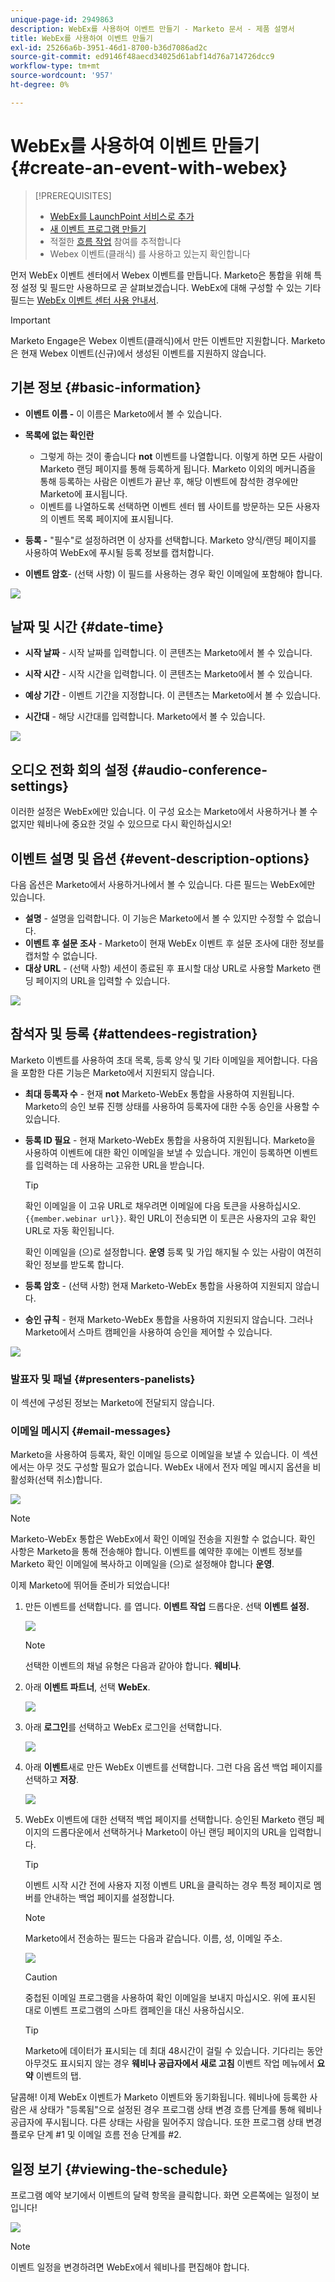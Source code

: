 ```yaml
---
unique-page-id: 2949863
description: WebEx를 사용하여 이벤트 만들기 - Marketo 문서 - 제품 설명서
title: WebEx를 사용하여 이벤트 만들기
exl-id: 25266a6b-3951-46d1-8700-b36d7086ad2c
source-git-commit: ed9146f48aecd34025d61abf14d76a714726dcc9
workflow-type: tm+mt
source-wordcount: '957'
ht-degree: 0%

---
```


# WebEx를 사용하여 이벤트 만들기 {#create-an-event-with-webex}

>[!PREREQUISITES]
>
>* [WebEx를 LaunchPoint 서비스로 추가](/help/marketo/product-docs/administration/additional-integrations/add-webex-as-a-launchpoint-service.md)
>* [새 이벤트 프로그램 만들기](/help/marketo/product-docs/demand-generation/events/understanding-events/create-a-new-event-program.md)
>* 적절한 [흐름 작업](/help/marketo/product-docs/core-marketo-concepts/smart-campaigns/flow-actions/add-a-flow-step-to-a-smart-campaign.md) 참여를 추적합니다
>* Webex 이벤트(클래식) 를 사용하고 있는지 확인합니다


먼저 WebEx 이벤트 센터에서 Webex 이벤트를 만듭니다. Marketo은 통합을 위해 특정 설정 및 필드만 사용하므로 곧 살펴보겠습니다. WebEx에 대해 구성할 수 있는 기타 필드는 [WebEx 이벤트 센터 사용 안내서](https://www.cisco.com/c/dam/en/us/td/docs/collaboration/meeting_center/wbs298/wx_ec_host_ug.pdf).

>[!IMPORTANT]
>
>Marketo Engage은 Webex 이벤트(클래식)에서 만든 이벤트만 지원합니다. Marketo은 현재 Webex 이벤트(신규)에서 생성된 이벤트를 지원하지 않습니다.

## 기본 정보 {#basic-information}

* **이벤트 이름 -** 이 이름은 Marketo에서 볼 수 있습니다.
* **목록에 없는 확인란**

   * 그렇게 하는 것이 좋습니다 **not** 이벤트를 나열합니다. 이렇게 하면 모든 사람이 Marketo 랜딩 페이지를 통해 등록하게 됩니다. Marketo 이외의 메커니즘을 통해 등록하는 사람은 이벤트가 끝난 후, 해당 이벤트에 참석한 경우에만 Marketo에 표시됩니다.
   * 이벤트를 나열하도록 선택하면 이벤트 센터 웹 사이트를 방문하는 모든 사용자의 이벤트 목록 페이지에 표시됩니다.

* **등록 -** &quot;필수&quot;로 설정하려면 이 상자를 선택합니다. Marketo 양식/랜딩 페이지를 사용하여 WebEx에 푸시될 등록 정보를 캡처합니다.
* **이벤트 암호**- (선택 사항) 이 필드를 사용하는 경우 확인 이메일에 포함해야 합니다.

![](assets/image2015-5-28-13-3a30-3a55.png)

## 날짜 및 시간 {#date-time}

* **시작 날짜** - 시작 날짜를 입력합니다. 이 콘텐츠는 Marketo에서 볼 수 있습니다.

* **시작 시간** - 시작 시간을 입력합니다. 이 콘텐츠는 Marketo에서 볼 수 있습니다.

* **예상 기간** - 이벤트 기간을 지정합니다. 이 콘텐츠는 Marketo에서 볼 수 있습니다.

* **시간대** - 해당 시간대를 입력합니다. Marketo에서 볼 수 있습니다.

![](assets/image2015-5-28-13-3a37-3a39.png)

## 오디오 전화 회의 설정 {#audio-conference-settings}

이러한 설정은 WebEx에만 있습니다. 이 구성 요소는 Marketo에서 사용하거나 볼 수 없지만 웨비나에 중요한 것일 수 있으므로 다시 확인하십시오!

## 이벤트 설명 및 옵션  {#event-description-options}

다음 옵션은 Marketo에서 사용하거나에서 볼 수 있습니다. 다른 필드는 WebEx에만 있습니다.

* **설명** - 설명을 입력합니다. 이 기능은 Marketo에서 볼 수 있지만 수정할 수 없습니다.
* **이벤트 후 설문 조사** - Marketo이 현재 WebEx 이벤트 후 설문 조사에 대한 정보를 캡처할 수 없습니다.
* **대상 URL** - (선택 사항) 세션이 종료된 후 표시할 대상 URL로 사용할 Marketo 랜딩 페이지의 URL을 입력할 수 있습니다.

![](assets/image2015-5-28-13-3a48-3a49.png)

## 참석자 및 등록 {#attendees-registration}

Marketo 이벤트를 사용하여 초대 목록, 등록 양식 및 기타 이메일을 제어합니다. 다음을 포함한 다른 기능은 Marketo에서 지원되지 않습니다.

* **최대 등록자 수** - 현재 **not** Marketo-WebEx 통합을 사용하여 지원됩니다.  Marketo의 승인 보류 진행 상태를 사용하여 등록자에 대한 수동 승인을 사용할 수 있습니다.

* **등록 ID 필요** - 현재 Marketo-WebEx 통합을 사용하여 지원됩니다. Marketo을 사용하여 이벤트에 대한 확인 이메일을 보낼 수 있습니다. 개인이 등록하면 이벤트를 입력하는 데 사용하는 고유한 URL을 받습니다.

   >[!TIP]
   >
   >확인 이메일을 이 고유 URL로 채우려면 이메일에 다음 토큰을 사용하십시오. `{{member.webinar url}}`. 확인 URL이 전송되면 이 토큰은 사용자의 고유 확인 URL로 자동 확인됩니다.
   >
   >확인 이메일을 (으)로 설정합니다. **운영** 등록 및 가입 해지될 수 있는 사람이 여전히 확인 정보를 받도록 합니다.

* **등록 암호** - (선택 사항) 현재 Marketo-WebEx 통합을 사용하여 지원되지 않습니다.
* **승인 규칙** - 현재 Marketo-WebEx 통합을 사용하여 지원되지 않습니다. 그러나 Marketo에서 스마트 캠페인을 사용하여 승인을 제어할 수 있습니다.

![](assets/image2015-5-28-14-3a4-3a41.png)

### 발표자 및 패널 {#presenters-panelists}

이 섹션에 구성된 정보는 Marketo에 전달되지 않습니다.

### 이메일 메시지 {#email-messages}

Marketo을 사용하여 등록자, 확인 이메일 등으로 이메일을 보낼 수 있습니다. 이 섹션에서는 아무 것도 구성할 필요가 없습니다. WebEx 내에서 전자 메일 메시지 옵션을 비활성화(선택 취소)합니다.

![](assets/image2015-5-28-14-3a9-3a14.png)

>[!NOTE]
>
>Marketo-WebEx 통합은 WebEx에서 확인 이메일 전송을 지원할 수 없습니다. 확인 사항은 Marketo을 통해 전송해야 합니다. 이벤트를 예약한 후에는 이벤트 정보를 Marketo 확인 이메일에 복사하고 이메일을 (으)로 설정해야 합니다 **운영**.

이제 Marketo에 뛰어들 준비가 되었습니다!

1. 만든 이벤트를 선택합니다. 를 엽니다. **이벤트 작업** 드롭다운. 선택 **이벤트 설정.**

   ![](assets/image2015-5-14-16-3a7-3a31.png)

   >[!NOTE]
   >
   >선택한 이벤트의 채널 유형은 다음과 같아야 합니다. **웨비나**.

1. 아래 **이벤트 파트너**, 선택 **WebEx**.

   ![](assets/image2015-1-30-13-3a58-3a2.png)

1. 아래 **로그인**&#x200B;를 선택하고 WebEx 로그인을 선택합니다.

   ![](assets/image2015-5-18-12-3a2-3a26.png)

1. 아래 **이벤트**&#x200B;새로 만든 WebEx 이벤트를 선택합니다. 그런 다음 옵션 백업 페이지를 선택하고 **저장**.

   ![](assets/image2015-5-14-16-3a15-3a55.png)

1. WebEx 이벤트에 대한 선택적 백업 페이지를 선택합니다. 승인된 Marketo 랜딩 페이지의 드롭다운에서 선택하거나 Marketo이 아닌 랜딩 페이지의 URL을 입력합니다.

   >[!TIP]
   >
   >이벤트 시작 시간 전에 사용자 지정 이벤트 URL을 클릭하는 경우 특정 페이지로 멤버를 안내하는 백업 페이지를 설정합니다.

   >[!NOTE]
   >
   >Marketo에서 전송하는 필드는 다음과 같습니다. 이름, 성, 이메일 주소.

   ![](assets/webex.png)

   >[!CAUTION]
   >
   >중첩된 이메일 프로그램을 사용하여 확인 이메일을 보내지 마십시오. 위에 표시된 대로 이벤트 프로그램의 스마트 캠페인을 대신 사용하십시오.

   >[!TIP]
   >
   >Marketo에 데이터가 표시되는 데 최대 48시간이 걸릴 수 있습니다. 기다리는 동안 아무것도 표시되지 않는 경우 **웨비나 공급자에서 새로 고침** 이벤트 작업 메뉴에서 **요약** 이벤트의 탭.

달콤해! 이제 WebEx 이벤트가 Marketo 이벤트와 동기화됩니다.  웨비나에 등록한 사람은 새 상태가 &quot;등록됨&quot;으로 설정된 경우 프로그램 상태 변경 흐름 단계를 통해 웨비나 공급자에 푸시됩니다. 다른 상태는 사람을 밀어주지 않습니다. 또한 프로그램 상태 변경 플로우 단계 #1 및 이메일 흐름 전송 단계를 #2.

## 일정 보기  {#viewing-the-schedule}

프로그램 예약 보기에서 이벤트의 달력 항목을 클릭합니다. 화면 오른쪽에는 일정이 보입니다!

![](assets/image2015-5-14-16-3a21-3a41.png)

>[!NOTE]
>
>이벤트 일정을 변경하려면 WebEx에서 웨비나를 편집해야 합니다.
